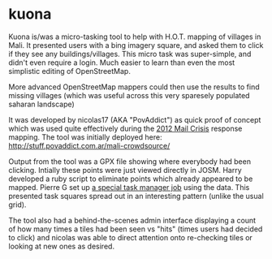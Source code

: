 kuona
=====

Kuona is/was a micro-tasking tool to help with H.O.T. mapping of villages in Mali. It presented users with a bing imagery square, and asked them to click if they see any buildings/villages. This micro task was super-simple, and didn't even require a login. Much easier to learn than even the most simplistic editing of OpenStreetMap.

More advanced OpenStreetMap mappers could then use the results to find missing villages (which was useful across this very sparesely populated saharan landscape)

It was developed by nicolas17 (AKA "PovAddict") as quick proof of concept which was used quite effectively during the [2012 Mail Crisis](http://wiki.openstreetmap.org/wiki/2012_Mali_Crisis) response mapping. 
The tool was initially deployed here: http://stuff.povaddict.com.ar/mali-crowdsource/

Output from the tool was a GPX file showing where everybody had been clicking. Intially these points were just viewed directly in JOSM. Harry developed a ruby script to eliminate points which already appeared to be mapped. Pierre G set up [a special task manager job](http://tasks.hotosm.org/job/198) using the data. This presented task squares spread out in an interesting pattern (unlike the usual grid).

The tool also had a behind-the-scenes admin interface displaying a count of how many times a tiles had been seen vs "hits" (times users had decided to click) and nicolas was able to direct attention onto re-checking tiles or looking at new ones as desired.
